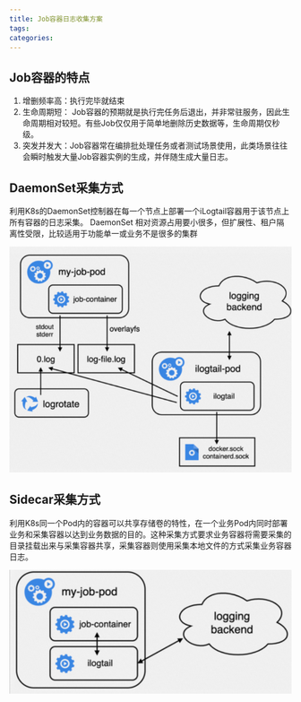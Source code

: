 ```yaml
---
title: Job容器日志收集方案
tags:
categories:
---
```




## Job容器的特点

1. 增删频率高：执行完毕就结束
2. 生命周期短： Job容器的预期就是执行完任务后退出，并非常驻服务，因此生命周期相对较短。有些Job仅仅用于简单地删除历史数据等，生命周期仅秒级。
3.  突发并发大：Job容器常在编排批处理任务或者测试场景使用，此类场景往往会瞬时触发大量Job容器实例的生成，并伴随生成大量日志。

## DaemonSet采集方式

 利用K8s的DaemonSet控制器在每一个节点上部署一个iLogtail容器用于该节点上所有容器的日志采集。  DaemonSet 相对资源占用要小很多，但扩展性、租户隔离性受限，比较适用于功能单一或业务不是很多的集群 

![1681741544433](Job容器日志收集方案/1681741544433.png)

## Sidecar采集方式

 利用K8s同一个Pod内的容器可以共享存储卷的特性，在一个业务Pod内同时部署业务和采集容器以达到业务数据的目的。这种采集方式要求业务容器将需要采集的目录挂载出来与采集容器共享，采集容器则使用采集本地文件的方式采集业务容器日志。 

![1681741581232](Job容器日志收集方案/1681741581232.png)